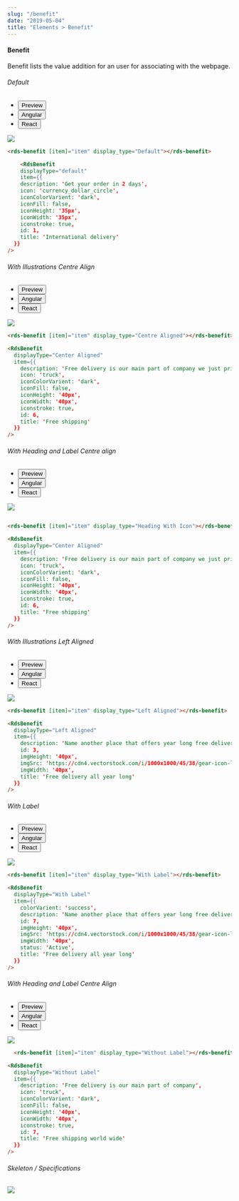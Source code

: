 ```yaml
---
slug: "/benefit"
date: "2019-05-04"
title: "Elements > Benefit"
---
```


<!-- CSS only -->
<link href="https://cdn.jsdelivr.net/npm/bootstrap@5.1.3/dist/css/bootstrap.min.css" rel="stylesheet" integrity="sha384-1BmE4kWBq78iYhFldvKuhfTAU6auU8tT94WrHftjDbrCEXSU1oBoqyl2QvZ6jIW3" crossorigin="anonymous">
<link rel="stylesheet" href="../../../../../../../raaghu/src/assets/css/style-elements.css">
<link rel="stylesheet" href="../../../../../../../raaghu/src/assets/css/main.css">

#### Benefit

<p class="">Benefit lists the value addition for an user for associating with the webpage.</p>
<section class="py-4">
    <h6>Default</h6>
    <div class="py-3">
      <div class="cust-tabs">
        <ul class="nav nav-tabs" id="myTab" role="tablist">
          <li class="nav-item" role="presentation">
            <button class="nav-link active" id="PreviewBasic-tab" data-bs-toggle="tab" data-bs-target="#PreviewBasic" type="button" role="tab" aria-controls="PreviewBasic" aria-selected="true">Preview </button>
          </li>
          <li class="nav-item" role="presentation">
            <button class="nav-link" id="AngularBasic-tab" data-bs-toggle="tab" data-bs-target="#AngularBasic" type="button" role="tab" aria-controls="AngularBasic" aria-selected="false"><i class="bi bi-code-slash" style="font-size:1.0rem"></i>Angular</button>
          </li>
          <li class="nav-item" role="presentation">
            <button class="nav-link" id="ReactBasic-tab" data-bs-toggle="tab" data-bs-target="#ReactBasic" type="button" role="tab" aria-controls="ReactBasic" aria-selected="false"><i class="bi bi-code-slash" style="font-size:1.0rem"></i>React</button>
          </li>
        </ul>
      </div>
      <div class="tab-content card border" id="myTabContent">
        <div class="tab-pane fade show active" id="PreviewBasic" role="tabpanel" aria-labelledby="PreviewBasic-tab">
         <div class="contents p-5">
              <div class="row">
               <div class="col-md-12">
                  <img src="/images/benefit-basic.png" class="img-fuild w-75">
               </div>              
           </div>
                       
  </div>
        </div>
        <div class="tab-pane fade show" id="AngularBasic" role="tabpanel" aria-labelledby="AngularBasic-tab">
          <div class="contents bg-code">
<div class="row m-0">

```html
<rds-benefit [item]="item" display_type="Default"></rds-benefit>

```
</div>
</div>
  </div>
  <!-- React Start -->
  <div class="tab-pane fade show" id="ReactBasic" role="tabpanel" aria-labelledby="ReactBasic-tab">
  <div class="contents bg-code ">
<div class="row text-white m-0 p-4">

```html
    <RdsBenefit
    displayType="default"
    item={{
    description: 'Get your order in 2 days',
    icon: 'currency_dollar_circle',
    iconColorVarient: 'dark',
    iconFill: false,
    iconHeight: '35px',
    iconWidth: '35px',
    iconstroke: true,
    id: 1,
    title: 'International delivery'
  }}
/>
```

</div>
          </div>
        </div>
<!-- React end -->
        </div>
      </div>
    </div>
  </section>
   
   <section class="py-4">
    <h6>With Illustrations Centre Align</h6>
    <div class="py-3">
      <div class="cust-tabs">
        <ul class="nav nav-tabs" id="myTab" role="tablist">
          <li class="nav-item" role="presentation">
            <button class="nav-link active" id="PreviewBasic1-tab" data-bs-toggle="tab" data-bs-target="#PreviewBasic1" type="button" role="tab" aria-controls="PreviewBasic" aria-selected="true">Preview </button>
          </li>
          <li class="nav-item" role="presentation">
            <button class="nav-link" id="AngularBasic-tab1" data-bs-toggle="tab" data-bs-target="#AngularBasic1" type="button" role="tab" aria-controls="AngularBasic" aria-selected="false"><i class="bi bi-code-slash" style="font-size:1.0rem"></i>Angular</button>
          </li>
          <li class="nav-item" role="presentation">
            <button class="nav-link" id="ReactBasic-tab" data-bs-toggle="tab" data-bs-target="#ReactCentre" type="button" role="tab" aria-controls="ReactBasic" aria-selected="false"><i class="bi bi-code-slash" style="font-size:1.0rem"></i>React</button>
          </li>
        </ul>
      </div>
      <div class="tab-content card border" id="myTabContent">
        <div class="tab-pane fade show active" id="PreviewBasic1" role="tabpanel" aria-labelledby="PreviewBasic1-tab">
         <div class="contents p-5">
              <div class="row">
                 <div class="col-md-12">
                     <img src="/images/benefit-centre.png" class="img-fuild w-75">
                 </div>              
           </div>
                       
  </div>
        </div>
        <div class="tab-pane fade show" id="AngularBasic1" role="tabpanel" aria-labelledby="AngularBasic-tab1">
          <div class="contents bg-code">
<div class="row m-0">

```html
<rds-benefit [item]="item" display_type="Centre Aligned"></rds-benefit>

```
</div>
</div>
  </div>
  <!-- React Start -->
        <div class="tab-pane fade show" id="ReactCentre" role="tabpanel" aria-labelledby="ReactBasic-tab">
          <div class="contents bg-code ">
<div class="row text-white m-0 p-4">

```html
<RdsBenefit
  displayType="Center Aligned"
  item={{
    description: 'Free delivery is our main part of company we just price it into the products. Someone\'s paying for it, and it\'s not us.',
    icon: 'truck',
    iconColorVarient: 'dark',
    iconFill: false,
    iconHeight: '40px',
    iconWidth: '40px',
    iconstroke: true,
    id: 6,
    title: 'Free shipping'
  }}
/>
```

</div>
          </div>
        </div>
<!-- React end -->
        </div>
      </div>
    </div>
  </section>


<!-- With Heading and Label centre align -->

  <section class="py-4">
    <h6>With Heading and Label Centre align</h6>
    <div class="py-3">
      <div class="cust-tabs">
        <ul class="nav nav-tabs" id="myTab" role="tablist">
          <li class="nav-item" role="presentation">
            <button class="nav-link active" id="PreviewBasic-tab2" data-bs-toggle="tab" data-bs-target="#PreviewBasic2" type="button" role="tab" aria-controls="PreviewBasic" aria-selected="true">Preview </button>
          </li>
          <li class="nav-item" role="presentation">
            <button class="nav-link" id="AngularBasic2-tab" data-bs-toggle="tab" data-bs-target="#AngularBasic2" type="button" role="tab" aria-controls="AngularBasic" aria-selected="false"><i class="bi bi-code-slash" style="font-size:1.0rem"></i>Angular</button>
          </li>
           <li class="nav-item" role="presentation">
            <button class="nav-link" id="ReactLabel-tab" data-bs-toggle="tab" data-bs-target="#ReactLabel" type="button" role="tab" aria-controls="ReactLabel" aria-selected="false"><i class="bi bi-code-slash" style="font-size:1.0rem"></i>React</button>
          </li>
        </ul>
      </div>
      <div class="tab-content card border" id="myTabContent">
        <div class="tab-pane fade show active" id="PreviewBasic2" role="tabpanel" aria-labelledby="PreviewBasic2-tab">
         <div class="contents  p-5">
              <div class="row">
                <div class="col-md-12">
                  <img src="/images/benefit-heading.png" class="img-fuild w-25">
                </div>               
           </div>
                       
  </div>
        </div>
        <div class="tab-pane fade show" id="AngularBasic2" role="tabpanel" aria-labelledby="AngularBasic2-tab">
          <div class="contents bg-code">
<div class="row m-0">

```html

<rds-benefit [item]="item" display_type="Heading With Icon"></rds-benefit>

```
</div>
</div>
  </div>
  <!-- React Start -->
        <div class="tab-pane fade show" id="ReactLabel" role="tabpanel" aria-labelledby="ReactLabel-tab">
          <div class="contents bg-code ">
<div class="row text-white m-0 p-4">

```html
<RdsBenefit
  displayType="Center Aligned"
  item={{
    description: 'Free delivery is our main part of company we just price it into the products. Someone\'s paying for it, and it\'s not us.',
    icon: 'truck',
    iconColorVarient: 'dark',
    iconFill: false,
    iconHeight: '40px',
    iconWidth: '40px',
    iconstroke: true,
    id: 6,
    title: 'Free shipping'
  }}
/>
```

</div>
          </div>
        </div>
<!-- React end -->
        </div>
      </div>
    </div>
  </section>

  <section class="py-4">
    <h6>With Illustrations Left Aligned</h6>
    <div class="py-3">
      <div class="cust-tabs">
        <ul class="nav nav-tabs" id="myTab" role="tablist">
          <li class="nav-item" role="presentation">
            <button class="nav-link active" id="PreviewBasic3-tab" data-bs-toggle="tab" data-bs-target="#PreviewBasic3" type="button" role="tab" aria-controls="PreviewBasic" aria-selected="true">Preview </button>
          </li>
          <li class="nav-item" role="presentation">
            <button class="nav-link" id="AngularBasic3-tab" data-bs-toggle="tab" data-bs-target="#AngularBasic3" type="button" role="tab" aria-controls="AngularBasic" aria-selected="false"><i class="bi bi-code-slash" style="font-size:1.0rem"></i>Angular</button>
          </li>
          <li class="nav-item" role="presentation">
            <button class="nav-link" id="ReactLeft-tab" data-bs-toggle="tab" data-bs-target="#ReactLeft" type="button" role="tab" aria-controls="ReactLeft" aria-selected="false"><i class="bi bi-code-slash" style="font-size:1.0rem"></i>React</button>
          </li>
        </ul>
      </div>
      <div class="tab-content card border" id="myTabContent">
        <div class="tab-pane fade show active" id="PreviewBasic3" role="tabpanel" aria-labelledby="PreviewBasic3-tab">
         <div class="contents  p-5">
              <div class="row">
                 <div class="col-md-12">
                    <img src="/images/benefit-left-align.png" class="img-fuild w-100">
                 </div>              
           </div>
                       
  </div>
        </div>
        <div class="tab-pane fade show" id="AngularBasic3" role="tabpanel" aria-labelledby="AngularBasic3-tab">
          <div class="contents bg-code">
<div class="row m-0">

```html
<rds-benefit [item]="item" display_type="Left Aligned"></rds-benefit>
```
</div>
</div>
  </div>
   <!-- React Start -->
        <div class="tab-pane fade show" id="ReactLeft" role="tabpanel" aria-labelledby="ReactLeft-tab">
          <div class="contents bg-code ">
<div class="row text-white m-0 p-4">

```html
<RdsBenefit
  displayType="Left Aligned"
  item={{
    description: 'Name another place that offers year long free delivery? We\'ll be waiting. Order now and you\'ll get delivery absolutely free.',
    id: 3,
    imgHeight: '40px',
    imgSrc: 'https://cdn4.vectorstock.com/i/1000x1000/45/38/gear-icon-line-symbol-vector-21084538.jpg',
    imgWidth: '40px',
    title: 'Free delivery all year long'
  }}
/>
```

</div>
          </div>
        </div>
<!-- React end -->
        </div>
      </div>
    </div>
  </section>
  <section class="py-4">
    <h6>With Label</h6>
    <div class="py-3">
      <div class="cust-tabs">
        <ul class="nav nav-tabs" id="myTab" role="tablist">
          <li class="nav-item" role="presentation">
            <button class="nav-link active" id="PreviewBasic4-tab" data-bs-toggle="tab" data-bs-target="#PreviewBasic4" type="button" role="tab" aria-controls="PreviewBasic" aria-selected="true">Preview </button>
          </li>
          <li class="nav-item" role="presentation">
            <button class="nav-link" id="AngularBasic4-tab" data-bs-toggle="tab" data-bs-target="#AngularBasic4" type="button" role="tab" aria-controls="AngularBasic" aria-selected="false"><i class="bi bi-code-slash" style="font-size:1.0rem"></i>Angular</button>
          </li>
          <li class="nav-item" role="presentation">
            <button class="nav-link" id="Reactwithlabel-tab" data-bs-toggle="tab" data-bs-target="#Reactwithlabel" type="button" role="tab" aria-controls="Reactwithlabel" aria-selected="false"><i class="bi bi-code-slash" style="font-size:1.0rem"></i>React</button>
          </li>
        </ul>
      </div>
      <div class="tab-content card border" id="myTabContent">
        <div class="tab-pane fade show active" id="PreviewBasic4" role="tabpanel" aria-labelledby="PreviewBasic4-tab">
         <div class="contents  p-5">
              <div class="row">
               <div class="col-md-12">
                   <img src="/images/benefit-with-label.png" class="img-fuild w-100">
               </div>              
           </div>
                       
  </div>
        </div>
        <div class="tab-pane fade show" id="AngularBasic4" role="tabpanel" aria-labelledby="AngularBasic4-tab">
          <div class="contents bg-code">
<div class="row m-0">

```html
<rds-benefit [item]="item" display_type="With Label"></rds-benefit>
```
</div>
</div>
  </div>
          <!-- React Start -->
        <div class="tab-pane fade show" id="Reactwithlabel" role="tabpanel" aria-labelledby="Reactwithlabel-tab">
          <div class="contents bg-code ">
<div class="row text-white m-0 p-4">

```html
<RdsBenefit
  displayType="With Label"
  item={{
    colorVarient: 'success',
    description: 'Name another place that offers year long free delivery? We\'ll be waiting. Order now and you\'ll get delivery absolutely free.',
    id: 7,
    imgHeight: '40px',
    imgSrc: 'https://cdn4.vectorstock.com/i/1000x1000/45/38/gear-icon-line-symbol-vector-21084538.jpg',
    imgWidth: '40px',
    status: 'Active',
    title: 'Free delivery all year long'
  }}
/>
```

</div>
          </div>
        </div>
<!-- React end -->
        </div>
      </div>
    </div>
  </section>

<!-- Benefit without Label -->

  <section class="py-4">
    <h6>With Heading and Label Centre Align</h6>
    <div class="py-3">
      <div class="cust-tabs">
        <ul class="nav nav-tabs" id="myTab" role="tablist">
          <li class="nav-item" role="presentation">
            <button class="nav-link active" id="PreviewBasic5-tab" data-bs-toggle="tab" data-bs-target="#PreviewBasic5" type="button" role="tab" aria-controls="PreviewBasic" aria-selected="true">Preview </button>
          </li>
          <li class="nav-item" role="presentation">
            <button class="nav-link" id="AngularBasic5-tab" data-bs-toggle="tab" data-bs-target="#AngularBasic5" type="button" role="tab" aria-controls="AngularBasic" aria-selected="false"><i class="bi bi-code-slash" style="font-size:1.0rem"></i>Angular</button>
          </li>
           <li class="nav-item" role="presentation">
            <button class="nav-link" id="ReactWitoutLabel-tab" data-bs-toggle="tab" data-bs-target="#ReactWitoutLabel" type="button" role="tab" aria-controls="ReactWitoutLabel" aria-selected="false"><i class="bi bi-code-slash" style="font-size:1.0rem"></i>React</button>
          </li>
        </ul>
      </div>
      <div class="tab-content card border" id="myTabContent">
        <div class="tab-pane fade show active" id="PreviewBasic5" role="tabpanel" aria-labelledby="PreviewBasic5-tab">
         <div class="contents  p-5">
              <div class="row">
               <div class="col-md-12">
                   <img src="/images/benefit-without-label.png" class="img-fuild w-50">
               </div>             
           </div>
                       
  </div>
        </div>
        <div class="tab-pane fade show" id="AngularBasic5" role="tabpanel" aria-labelledby="AngularBasic5-tab">
          <div class="contents bg-code">
<div class="row m-0">

```html
  <rds-benefit [item]="item" display_type="Without Label"></rds-benefit>
```
</div>
</div>
  </div>
  <!-- React Start -->
        <div class="tab-pane fade show" id="ReactWitoutLabel" role="tabpanel" aria-labelledby="ReactWitoutLabel-tab">
          <div class="contents bg-code ">
<div class="row text-white m-0 p-4">

```html
<RdsBenefit
  displayType="Without Label"
  item={{
    description: 'Free delivery is our main part of company',
    icon: 'truck',
    iconColorVarient: 'dark',
    iconFill: false,
    iconHeight: '40px',
    iconWidth: '40px',
    iconstroke: true,
    id: 7,
    title: 'Free shipping world wide'
  }}
/>
```

</div>
          </div>
        </div>
<!-- React end -->
        </div>
      </div>
    </div>
  </section>
  
  <!-- Skeleton / Specifications -->
<section class="py-4">
                        <h6>
                           Skeleton / Specifications
                        </h6>
                        <div class="py-3">
                              <!-- Tab panes -->
                              <div class="card border p-5">
                                 <div class="row">
                                    <div class="col-md-9 col-12">
                                       <img src="/images/skel-benefit.png" class="img-fluid">
                                    </div>
                                 </div>
                              </div>
                        </div>
                     </section>



<!-- JavaScript Bundle with Popper -->
<script src="https://cdn.jsdelivr.net/npm/bootstrap@5.1.3/dist/js/bootstrap.bundle.min.js" integrity="sha384-ka7Sk0Gln4gmtz2MlQnikT1wXgYsOg+OMhuP+IlRH9sENBO0LRn5q+8nbTov4+1p" crossorigin="anonymous"></script>
